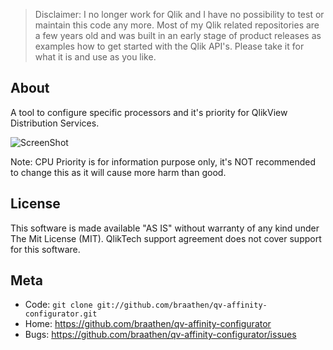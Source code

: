 >Disclaimer: I no longer work for Qlik and I have no possibility to test or maintain this code any more. Most of my Qlik related repositories are a few years old and was built in an early stage of product releases as examples how to get started with the Qlik API's. Please take it for what it is and use as you like.

About
-----

A tool to configure specific processors and it's priority for QlikView Distribution Services.

![ScreenShot](https://raw.github.com/braathen/qv-affinity-configurator/master/Images/screenshot.png)

Note: CPU Priority is for information purpose only, it's NOT recommended to change this as it will cause more harm than good.

License
-------

This software is made available "AS IS" without warranty of any kind under The Mit License (MIT). QlikTech support agreement does not cover support for this software.

Meta
----

* Code: `git clone git://github.com/braathen/qv-affinity-configurator.git`
* Home: <https://github.com/braathen/qv-affinity-configurator>
* Bugs: <https://github.com/braathen/qv-affinity-configurator/issues>
